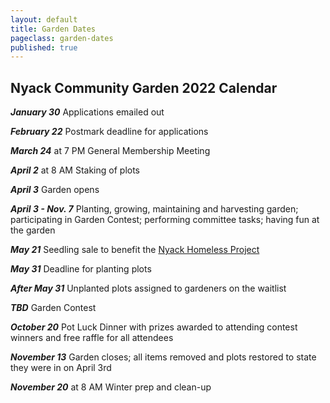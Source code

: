 ```yaml
---
layout: default
title: Garden Dates
pageclass: garden-dates
published: true
---
```


## Nyack Community Garden 2022 Calendar

***January 30*** Applications emailed out

***February 22*** Postmark deadline for applications 

***March 24*** at 7 PM General Membership Meeting

***April 2*** at 8 AM Staking of plots

***April 3*** Garden opens

***April 3 - Nov. 7*** Planting, growing, maintaining and harvesting garden; participating in Garden Contest; performing committee tasks; having fun at the garden

***May 21*** Seedling sale to benefit the [Nyack Homeless Project](https://www.nyackhp.org/)

***May 31*** Deadline for planting plots

***After May 31*** Unplanted plots assigned to gardeners on the waitlist

***TBD*** Garden Contest

***October 20*** Pot Luck Dinner with prizes awarded to attending contest winners and free raffle for all attendees

***November 13*** Garden closes; all items removed and plots restored to state they were in on April 3rd

***November 20*** at 8 AM Winter prep and clean-up



<!--

New gardeners are encouraged to mail in completed applications as soon
as possible as priority on the waiting list for plots is determined by
the dates of postmarks on the completed applications. After the February
22 deadline, potential new members can send in applications to join the
waiting list.

***March 26 at 7:00 PM*** is the General Garden Meeting.

It's at the Nyack Senior Center, 90 Depew Avenue. Attendance is
required!

***April 4*** is when the Garden gets staked.

Starting at 8 AM.

***Saturday April 18*** is the day the Garden opens.

Many vegetables do well in the spring, and you will get good germination
because of the moister soil. You can plant transplants or sow seed for
[arugula](http://www.seedsavers.org/apollo-arugula),
[lettuce](http://www.seedsavers.org/category/lettuce), members of the
cabbage family (cabbage, broccoli, cauliflower, and kale),
[mache](http://www.johnnyseeds.com/p-6040-vit.aspx), spinach, carrots,
beets, onions, or peas. There are also many kinds of [Asian
greens](http://www.johnnyseeds.com/vegetables/greens/asian-greens/) that
grow quickly and like cool weather. Here's a [Zone 7 planting
calendar](/blog/zone-7-planting-calendar).

***May 31*** is the day when your plot should be fully planted.

If you have not fully planted your plot by this day then your plot will
be given to someone on the waiting list. In the past some gardeners have
put very little effort into their plots but this is no longer acceptable
with such a high demand.

***After May 31*** 

Unplanted plots will be assigned to persons on the waiting list.

***July 22*** is the day of the Garden Contest.

Winners receive blue ribbons!

***June 13, 14, 15*** is the Spring Work Weekend.

Starting at 9 AM.

***September 12, 13, 14*** is the Fall Work Weekend.

Starting at 9 AM.

***The Potluck Dinner has been cancelled this year due to COVID.***

***November 8*** is the day the Garden will close.

All items most be removed and plots restored to state they had on April
5.

***November 14*** is Winter prep and clean-up.

Starting at 8 AM.

-->
